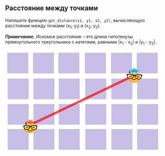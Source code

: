 ## Расстояние между точками

Напишите функцию <code>get_distance(x1, y1, x2, y2)</code>, вычисляющую расстояние между точками (x<sub>1</sub>; y<sub>1</sub>) и (x<sub>2</sub>; y<sub>2</sub>).

***Примечание.*** Искомое расстояние – это длина гипотенузы прямоугольного треугольника с катетами,
равными |x<sub>1</sub> - x<sub>2</sub>| и |y<sub>1</sub> - y<sub>2</sub>|.

<img src="/img/problem6.3.1.png" alt="Расстояние между точками" width="500">
